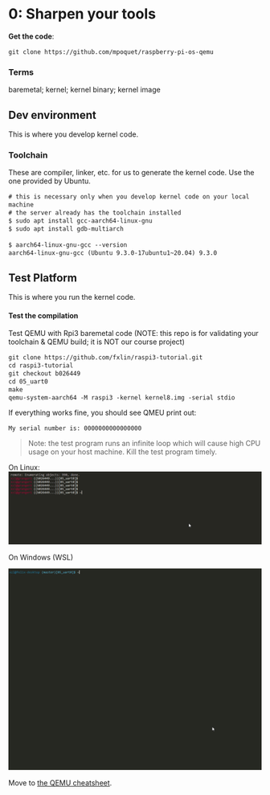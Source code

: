 # 0: Sharpen your tools

**Get the code**:

```
git clone https://github.com/mpoquet/raspberry-pi-os-qemu
```

### Terms

baremetal; kernel; kernel binary; kernel image

## Dev environment

This is where you develop kernel code.

### Toolchain

These are compiler, linker, etc. for us to generate the kernel code. Use the one provided by Ubuntu.

```
# this is necessary only when you develop kernel code on your local machine
# the server already has the toolchain installed
$ sudo apt install gcc-aarch64-linux-gnu
$ sudo apt install gdb-multiarch

$ aarch64-linux-gnu-gcc --version
aarch64-linux-gnu-gcc (Ubuntu 9.3.0-17ubuntu1~20.04) 9.3.0
```

## Test Platform

This is where you run the kernel code.


#### Test the compilation

Test QEMU with Rpi3 baremetal code (NOTE: this repo is for validating your toolchain & QEMU build; it is NOT our course project)

```
git clone https://github.com/fxlin/raspi3-tutorial.git
cd raspi3-tutorial
git checkout b026449
cd 05_uart0
make
qemu-system-aarch64 -M raspi3 -kernel kernel8.img -serial stdio
```

If everything works fine, you should see QMEU print out:

```
My serial number is: 0000000000000000
```
>  Note: the test program runs an infinite loop which will cause high CPU usage on your host machine. Kill the test program timely.

On Linux:
![](test-qemu.gif)

On Windows (WSL)

![](test-qemu-wsl.gif)

Move to [the QEMU cheatsheet](../qemu.md).
